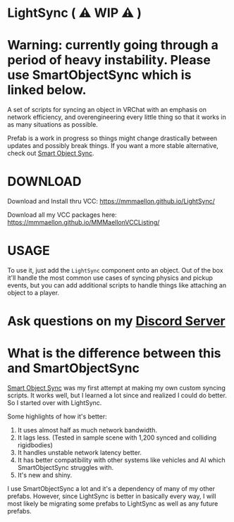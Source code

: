 # LightSync ( ⚠️ WIP ⚠️ )

# Warning: currently going through a period of heavy instability. Please use SmartObjectSync which is linked below.

A set of scripts for syncing an object in VRChat with an emphasis on network efficiency, and overengineering every little thing so that it works in as many situations as possible.

Prefab is a work in progress so things might change drastically between updates and possibly break things. If you want a more stable alternative, check out [Smart Object Sync](https://github.com/MMMaellon/SmartObjectSync).

# DOWNLOAD

Download and Install thru VCC: <https://mmmaellon.github.io/LightSync/>

Download all my VCC packages here: <https://mmmaellon.github.io/MMMaellonVCCListing/>

# USAGE

To use it, just add the `LightSync` component onto an object. Out of the box it'll handle the most common use cases of syncing physics and pickup events, but you can add additional scripts to handle things like attaching an object to a player.

# Ask questions on my [Discord Server](https://discord.gg/S5sDC4PnFp)

# What is the difference between this and SmartObjectSync

[Smart Object Sync](https://github.com/MMMaellon/SmartObjectSync) was my first attempt at making my own custom syncing scripts. It works well, but I learned a lot since and realized I could do better. So I started over with LightSync.

Some highlights of how it's better:
1. It uses almost half as much network bandwidth.
2. It lags less. (Tested in sample scene with 1,200 synced and colliding rigidbodies)
3. It handles unstable network latency better.
4. It has better compatibility with other systems like vehicles and AI which SmartObjectSync struggles with.
5. It's new and shiny.

I use SmartObjectSync a lot and it's a dependency of many of my other prefabs. However, since LightSync is better in basically every way, I will most likely be migrating some prefabs to LightSync as well as any future prefabs.
